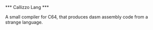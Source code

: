 *** Callizzo Lang ***

A small compiler for C64, that produces dasm assembly code from a strange language.